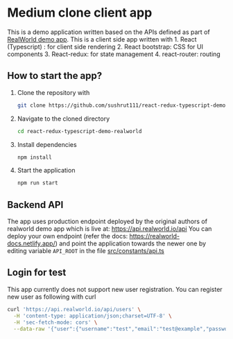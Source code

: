 # Medium clone client app

This is a demo application written based on the APIs defined as part of [RealWorld demo app](https://realworld-docs.netlify.app/). This is a client side app written with
    1. React (Typescript) : for client side rendering
    2. React bootstrap: CSS for UI components
    3. React-redux: for state management
    4. react-router: routing

## How to start the app?
1. Clone the repository with
    ```sh
    git clone https://github.com/sushrut111/react-redux-typescript-demo-realworld.git
    ```
2. Navigate to the cloned directory
    ```sh
    cd react-redux-typescript-demo-realworld
    ```
3. Install dependencies
    ```sh
    npm install
    ```
4. Start the application
    ```sh
    npm run start
    ```

## Backend API
The app uses production endpoint deployed by the original authors of realworld demo app which is live at: https://api.realworld.io/api
You can deploy your own endpoint (refer the docs: https://realworld-docs.netlify.app/) and point the application towards the newer one by editing variable `API_ROOT` in the file [src/constants/api.ts](https://github.com/sushrut111/react-redux-typescript-demo-realworld/blob/master/src/constants/api.ts)

## Login for test
This app currently does not support new user registration. You can register new user as following with curl

```bash
curl 'https://api.realworld.io/api/users' \
  -H 'content-type: application/json;charset=UTF-8' \
  -H 'sec-fetch-mode: cors' \
  --data-raw '{"user":{"username":"test","email":"test@example","password":"test123"}}' \
```